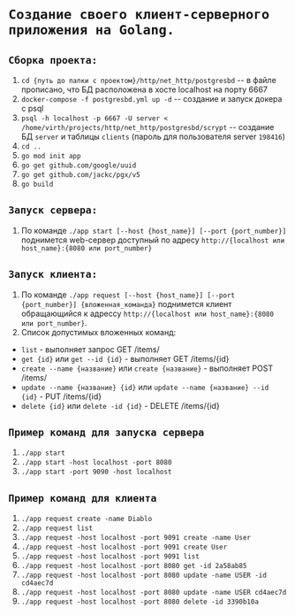 # `Создание своего клиент-серверного приложения на Golang.`

## `Сборка проекта:`
1) `cd {путь до папки с проектом}/http/net_http/postgresbd` -- в файле прописано, что БД расположена в хосте localhost на порту 6667
2) `docker-compose -f postgresbd.yml up -d` -- создание и запуск докера с psql
3)  `psql -h localhost -p 6667 -U server < /home/virth/projects/http/net_http/postgresbd/scrypt` -- создание БД `server` и таблицы `clients` (пароль для пользователя server `198416`)
4) `cd ..`
5) `go mod init app`
6) `go get github.com/google/uuid`
7) `go get github.com/jackc/pgx/v5`
8) `go build`

## `Запуск сервера:`
1) По команде `./app start [--host {host_name}] [--port {port_number}]` поднимется web-сервер доступный по адресу `http://{localhost или host_name}:{8080 или port_number}`

## `Запуск клиента:`
1) По команде `./app request [--host {host_name}] [--port {port_number}] {вложенная_команда}` поднимется клиент обращающийся к адрессу `http://{localhost или host_name}:{8080 или port_number}`.
2) Список допустимых вложенных команд:
  - `list` - выполняет запрос GET /items/
  - `get {id}` или `get --id {id}` - выполняет GET /items/{id}
  - `create --name {название}` или `create {название}`  - выполняет POST /items/
  - `update --name {название} {id}` или `update --name {название} --id {id}` - PUT /items/{id}
  - `delete {id}` или `delete -id {id}` - DELETE /items/{id}

## `Пример команд для запуска сервера`
1) `./app start  ` 
2) `./app start -host localhost -port 8080`
3)  `./app start -port 9090 -host localhost`

## `Пример команд для клиента`
1) `./app request create -name Diablo`
2) `./app request list `
3) `./app request -host localhost -port 9091 create -name User`
4) `./app request -host localhost -port 9091 create User`
5) `./app request -host localhost -port 9091 list`
6) `./app request -host localhost -port 8080 get -id 2a58ab85`
7) `./app request -host localhost -port 8080 update -name USER -id cd4aec7d`
8) `./app request -host localhost -port 8080 update -name USER cd4aec7d`
9) `./app request -host localhost -port 8080 delete -id 3390b10a`

